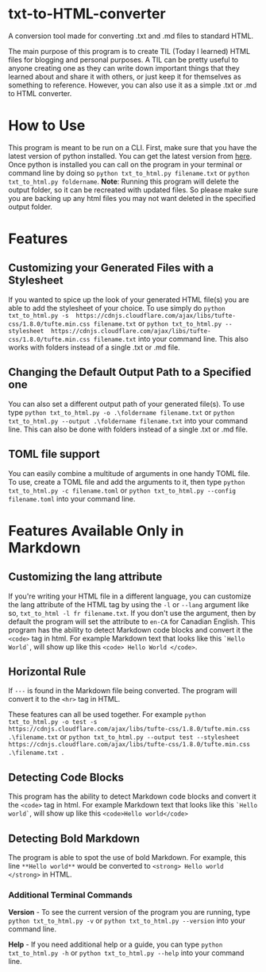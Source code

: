 # txt-to-HTML-converter
A conversion tool made for converting .txt and .md files to standard HTML.

The main purpose of this program is to create TIL (Today I learned) HTML files for blogging and personal purposes. A TIL can be pretty useful to anyone creating one as they can write down important things that they learned about and share it with others, or just keep it for themselves as something to reference. However, you can also use it as a simple .txt or .md  to HTML converter. 

# How to Use
This program is meant to be run on a CLI. First, make sure that you have the latest version of python installed. You can get the latest version from [here](https://www.python.org/downloads/). Once python is installed you can call on the program in your terminal or command line by doing so `python txt_to_html.py filename.txt` or `python txt_to_html.py foldername`. **Note**: Running this program will delete the output folder, so it can be recreated with updated files. So please make sure you are backing up any html files you may not want deleted in the specified output folder.

# Features

##  Customizing your Generated Files with a Stylesheet
If you wanted to spice up the look of your generated HTML file(s) you are able to add the stylesheet of your choice. To use simply do `python txt_to_html.py -s  https://cdnjs.cloudflare.com/ajax/libs/tufte-css/1.8.0/tufte.min.css filename.txt` or `python txt_to_html.py --stylesheet  https://cdnjs.cloudflare.com/ajax/libs/tufte-css/1.8.0/tufte.min.css filename.txt` into your command line. This also works with folders instead of a single .txt or .md file.

## Changing the Default Output Path to a Specified one
You can also set a different output path of your generated file(s). To use type `python txt_to_html.py -o .\foldername filename.txt` or `python txt_to_html.py --output .\foldername filename.txt` into your command line. This can also be done with folders instead of a single .txt or .md file.

## TOML file support
You can easily combine a multitude of arguments in one handy TOML file. To use, create a TOML file and add the arguments to it, then type `python txt_to_html.py -c filename.toml` or `python txt_to_html.py --config filename.toml` into your command line.

# Features Available Only in Markdown

## Customizing the lang attribute
If you're writing your HTML file in a different language, you can customize the lang attribute of the HTML tag by using the `-l` or `--lang` argument like so, `txt_to_html -l fr filename.txt`. If you don't use the argument, then by default the program will set the attribute to `en-CA` for Canadian English.
This program has the ability to detect Markdown code blocks and convert it the `<code>` tag in html. For example Markdown text that looks like this ``` `Hello World` ```, will show up like this `<code> Hello World </code>`.

## Horizontal Rule
If `---` is found in the Markdown file being converted. The program will convert it to the `<hr>` tag in HTML.

These features can all be used together. For example `python txt_to_html.py -o test -s https://cdnjs.cloudflare.com/ajax/libs/tufte-css/1.8.0/tufte.min.css .\filename.txt` or `python txt_to_html.py --output test --stylesheet https://cdnjs.cloudflare.com/ajax/libs/tufte-css/1.8.0/tufte.min.css .\filename.txt `.

## Detecting Code Blocks
This program has the ability to detect Markdown code blocks and convert it the `<code>` tag in html. For example Markdown text that looks like this ``` `Hello world` ```, will show up like this `<code>Hello world</code>` 

## Detecting Bold Markdown
The program is able to spot the use of bold Markdown. For example, this line `**Hello world**` would be converted to `<strong> Hello world </strong>` in HTML.

### Additional Terminal Commands

**Version** - To see the current version of the program you are running, type `python txt_to_html.py -v` or `python txt_to_html.py --version` into your command line.

**Help** - If you need additional help or a guide, you can type `python txt_to_html.py -h` or `python txt_to_html.py --help` into your command line.
